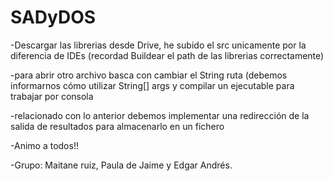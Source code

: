 # SADyDOS

-Descargar las librerias desde Drive, he subido el src unicamente por la diferencia de IDEs (recordad Buildear el path de las librerias correctamente)

-para abrir otro archivo basca con cambiar el String ruta (debemos informarnos cómo utilizar String[] args y compilar un ejecutable para trabajar por consola

-relacionado con lo anterior debemos implementar una redirección de la salida de resultados para almacenarlo en un fichero

-Animo a todos!!

-Grupo: Maitane ruiz, Paula de Jaime y Edgar Andrés.
